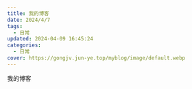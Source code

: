 ```yaml
---
title: 我的博客
date: 2024/4/7
tags:
  - 日常
updated: 2024-04-09 16:45:24
categories:
  - 日常
cover: https://gongjv.jun-ye.top/myblog/image/default.webp
---
```

我的博客